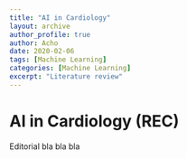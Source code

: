 ```yaml
---
title: "AI in Cardiology"
layout: archive
author_profile: true
author: Acho
date: 2020-02-06
tags: [Machine Learning]
categories: [Machine Learning]
excerpt: "Literature review"
---
```

# AI in Cardiology (REC)

Editorial bla bla bla
